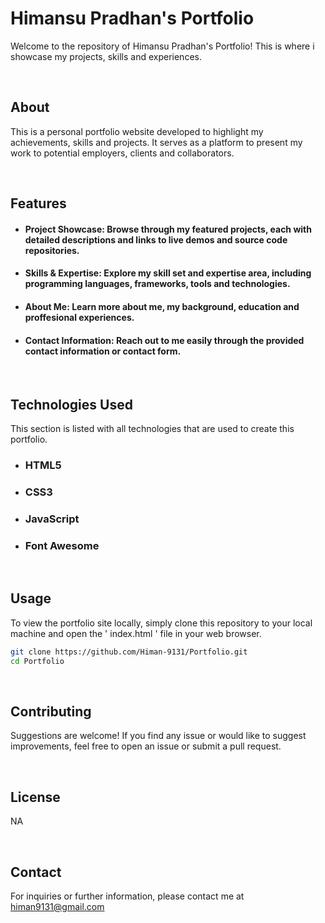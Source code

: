 # Himansu Pradhan's Portfolio

Welcome to the repository of Himansu Pradhan's Portfolio! This is where i showcase my projects, skills and experiences.

&nbsp;
&nbsp;
&nbsp;
&nbsp;
&nbsp;

## About

This is a personal portfolio website developed to highlight my achievements, skills and projects. It serves as a platform to present my work to potential employers, clients and collaborators. 

&nbsp;
&nbsp;
&nbsp;

## Features

* #### Project Showcase: Browse through my featured projects, each with detailed descriptions and links to live demos and source code repositories.
* #### Skills & Expertise: Explore my skill set and expertise area, including programming languages, frameworks, tools and technologies.
* #### About Me: Learn more about me, my background, education and proffesional experiences.
* #### Contact Information: Reach out to me easily through the provided contact information or contact form.

&nbsp;
&nbsp;
&nbsp;

## Technologies Used

This section is listed with all technologies that are used to create this portfolio.

* ### HTML5
* ### CSS3
* ### JavaScript
* ### Font Awesome

&nbsp;
&nbsp;
&nbsp;

## Usage

To view the portfolio site locally, simply clone this repository to your local machine and open the ' index.html ' file in your web browser.

```bash
git clone https://github.com/Himan-9131/Portfolio.git
cd Portfolio
```
&nbsp;
&nbsp;
&nbsp;

## Contributing

Suggestions are welcome! If you find any issue or would like to suggest improvements, feel free to open an issue or submit a pull request.

&nbsp;
&nbsp;
&nbsp;

## License
NA

&nbsp;
&nbsp;
&nbsp;

## Contact

For inquiries or further information, please contact me at himan9131@gmail.com
